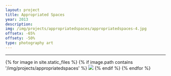 ```yaml
---
layout: project
title: Appropriated Spaces
year: 2013
description: 
img: /img/projects/appropriatedspaces/appropriatedspaces-4.jpg
offsetx: -65%
offsety: -50%
type: photography art
---
```


<hr>

<div>
{% for image in site.static_files %}
    {% if image.path contains '/img/projects/appropriatedspaces' %}
        <img class="projectimage" src="{{ site.baseurl }}{{ image.path }}"/>
    {% endif %}
{% endfor %}
</div>